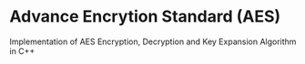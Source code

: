 # Advance Encrytion Standard (AES)
Implementation of AES Encryption, Decryption and Key Expansion Algorithm in C++
